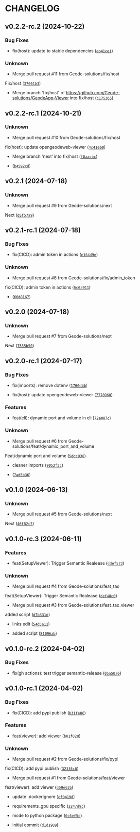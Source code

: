 # CHANGELOG


## v0.2.2-rc.2 (2024-10-22)

### Bug Fixes

* fix(host): update to stable dependencies ([`eb41ce1`](https://github.com/Geode-solutions/GeodeApp-Viewer/commit/eb41ce1f5b363e4ecd31839800212587b6fa7fc6))

### Unknown

* Merge pull request #11 from Geode-solutions/fix/host

Fix/host ([`37061b3`](https://github.com/Geode-solutions/GeodeApp-Viewer/commit/37061b37e7d952980a3517d06e741d592c3b6ee3))

* Merge branch 'fix/host' of https://github.com/Geode-solutions/GeodeApp-Viewer into fix/host ([`c175365`](https://github.com/Geode-solutions/GeodeApp-Viewer/commit/c17536582e572fedcc2ae44c248789693b2f9f26))


## v0.2.2-rc.1 (2024-10-21)

### Unknown

* Merge pull request #10 from Geode-solutions/fix/host

fix(host): update opengeodeweb-viewer ([`4c41eb0`](https://github.com/Geode-solutions/GeodeApp-Viewer/commit/4c41eb0ae27a62ddfb9ff928708e0ca92e9c2e13))

* Merge branch 'next' into fix/host ([`f8aacbc`](https://github.com/Geode-solutions/GeodeApp-Viewer/commit/f8aacbc07603da54d945798f82f3bc6391b73ca3))

*  ([`b4592cd`](https://github.com/Geode-solutions/GeodeApp-Viewer/commit/b4592cd9b97c42e2379d2487dfc22c4b3b7f7d2a))


## v0.2.1 (2024-07-18)

### Unknown

* Merge pull request #9 from Geode-solutions/next

Next ([`d5f57a9`](https://github.com/Geode-solutions/GeodeApp-Viewer/commit/d5f57a9bb439a7295a9553156553504b787f7c09))


## v0.2.1-rc.1 (2024-07-18)

### Bug Fixes

* fix(CICD): admin token in actions ([`e164d9e`](https://github.com/Geode-solutions/GeodeApp-Viewer/commit/e164d9eba52ee9f1f872f2715445e3d8a4a5e7bb))

### Unknown

* Merge pull request #8 from Geode-solutions/fix/admin_token

fix(CICD): admin token in actions ([`6c6a911`](https://github.com/Geode-solutions/GeodeApp-Viewer/commit/6c6a911005d1a866b6a6c7c6b94bd102fedf52dd))

*  ([`66d8167`](https://github.com/Geode-solutions/GeodeApp-Viewer/commit/66d816761949801d1018548e98b9040222f27360))


## v0.2.0 (2024-07-18)

### Unknown

* Merge pull request #7 from Geode-solutions/next

Next ([`7555b50`](https://github.com/Geode-solutions/GeodeApp-Viewer/commit/7555b50c2b8d040997e6b123aac03e261e97974f))


## v0.2.0-rc.1 (2024-07-17)

### Bug Fixes

* fix(imports): remove dotenv ([`1760d4b`](https://github.com/Geode-solutions/GeodeApp-Viewer/commit/1760d4bf9013f1b7be7d45f85d36dbf5c161f34f))

* fix(host): update opengeodeweb-viewer ([`7770960`](https://github.com/Geode-solutions/GeodeApp-Viewer/commit/77709605432d2294d55e4e9dd1b670a672d959ee))

### Features

* feat(cli): dynamic port and volume in cli ([`72a087c`](https://github.com/Geode-solutions/GeodeApp-Viewer/commit/72a087c5520fa386c6ef75a139b276f048d9bbf0))

### Unknown

* Merge pull request #6 from Geode-solutions/feat/dynamic_port_and_volume

Feat/dynamic port and volume ([`5ddc838`](https://github.com/Geode-solutions/GeodeApp-Viewer/commit/5ddc838d0103d46d5283add3b1ddee31eecd6185))

* cleaner imports ([`9052f3c`](https://github.com/Geode-solutions/GeodeApp-Viewer/commit/9052f3c83cbe74632452a9cbdda4da88aa3f64cd))

*  ([`7ad5b36`](https://github.com/Geode-solutions/GeodeApp-Viewer/commit/7ad5b36ab953913c355bbf9a9ca21cd0e1bd2aa3))


## v0.1.0 (2024-06-13)

### Unknown

* Merge pull request #5 from Geode-solutions/next

Next ([`46f82c5`](https://github.com/Geode-solutions/GeodeApp-Viewer/commit/46f82c5886461b6a466c4eaeed8ca9c6aded79ed))


## v0.1.0-rc.3 (2024-06-11)

### Features

* feat(SetupViewer): Trigger Semantic Realease ([`ddef573`](https://github.com/Geode-solutions/GeodeApp-Viewer/commit/ddef573231d93632e931aa6426afdda1a76f9e70))

### Unknown

* Merge pull request #4 from Geode-solutions/feat_tao

feat(SetupViewer): Trigger Semantic Realease ([`def48c0`](https://github.com/Geode-solutions/GeodeApp-Viewer/commit/def48c08a2cff28bcf82bcfa4a455ece08dda750))

* Merge pull request #3 from Geode-solutions/feat_tao_viewer

added script ([`d7b331d`](https://github.com/Geode-solutions/GeodeApp-Viewer/commit/d7b331d36a3c761e9c41dbaf2996e20fcb5f2c58))

* links edit ([`54d5a11`](https://github.com/Geode-solutions/GeodeApp-Viewer/commit/54d5a1158ac66582d91cafe7492bb9955d1a62ef))

* added script ([`81096ab`](https://github.com/Geode-solutions/GeodeApp-Viewer/commit/81096ab8667df5d2c9316c320bdb4af2cf4c92e8))


## v0.1.0-rc.2 (2024-04-02)

### Bug Fixes

* fix(gh actions): test trigger semantic-release ([`0ba50a6`](https://github.com/Geode-solutions/GeodeApp-Viewer/commit/0ba50a6cc4d7cfc917082ea91ee77c64b63d9849))


## v0.1.0-rc.1 (2024-04-02)

### Bug Fixes

* fix(CICD): add pypi publish ([`b31fe86`](https://github.com/Geode-solutions/GeodeApp-Viewer/commit/b31fe8662a3c233986bcb73b359742fd8bcb1ccb))

### Features

* feat(viewer): add viewer ([`b01f028`](https://github.com/Geode-solutions/GeodeApp-Viewer/commit/b01f02831f130d32a5233b4bc36722ed48b78f74))

### Unknown

* Merge pull request #2 from Geode-solutions/fix/pypi

fix(CICD): add pypi publish ([`32336c6`](https://github.com/Geode-solutions/GeodeApp-Viewer/commit/32336c69e3db2712c154d3b2af30965504622b27))

* Merge pull request #1 from Geode-solutions/feat/viewer

feat(viewer): add viewer ([`d59e63b`](https://github.com/Geode-solutions/GeodeApp-Viewer/commit/d59e63bcc8f1d36039a6b1f556faae8033bd4f0e))

* update .dockerignore ([`cf0419d`](https://github.com/Geode-solutions/GeodeApp-Viewer/commit/cf0419d0bd0bee39569582291693a7e5510aea38))

* requirements_gpu specific ([`2247d9c`](https://github.com/Geode-solutions/GeodeApp-Viewer/commit/2247d9c84b16b2f67662065a483dde906a4916d6))

* mode to python package ([`0c6ef5c`](https://github.com/Geode-solutions/GeodeApp-Viewer/commit/0c6ef5cac721a09f5ff36cca2b1b2515e9e0b265))

* Initial commit ([`d1d1909`](https://github.com/Geode-solutions/GeodeApp-Viewer/commit/d1d19099404133803d7f6cd139d073adc405df73))
